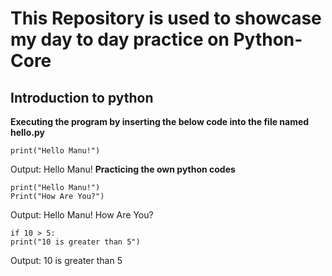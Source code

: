 # This Repository is used to showcase my day to day practice on Python-Core

## Introduction to python

**Executing the program by inserting the below code into the file named hello.py**
```
print("Hello Manu!")
```
Output: Hello Manu!
**Practicing the own python codes**
```
print("Hello Manu!")
Print("How Are You?")
```
Output: Hello Manu!
        How Are You?

```
if 10 > 5:
print("10 is greater than 5")
```
Output: 10 is greater than 5